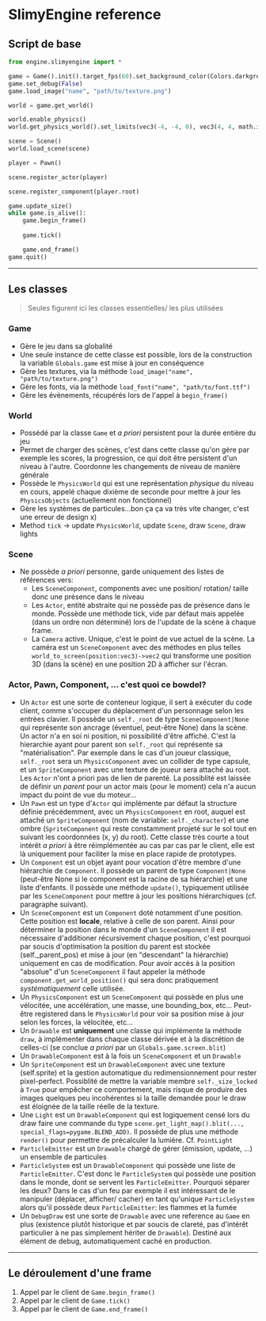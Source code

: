 # SlimyEngine reference

## Script de base


```python
from engine.slimyengine import *

game = Game().init().target_fps(60).set_background_color(Colors.darkgrey)
game.set_debug(False)
game.load_image("name", "path/to/texture.png")

world = game.get_world()

world.enable_physics()
world.get_physics_world().set_limits(vec3(-4, -4, 0), vec3(4, 4, math.inf))

scene = Scene()
world.load_scene(scene)

player = Pawn()

scene.register_actor(player)

scene.register_component(player.root)

game.update_size()
while game.is_alive():
    game.begin_frame()
    
    game.tick()

    game.end_frame()
game.quit()
```

---

## Les classes

> Seules figurent ici les classes essentielles/ les plus utilisées

### Game

- Gère le jeu dans sa globalité
- Une seule instance de cette classe est possible, lors de la construction la variable ```Globals.game``` est mise à jour en conséquence
- Gère les textures, via la méthode ```load_image("name", "path/to/texture.png")```
- Gère les fonts, via la méthode ```load_font("name", "path/to/font.ttf")```
- Gère les évènements, récupérés lors de l'appel à ```begin_frame()```

### World

- Possédé par la classe ```Game``` et *a priori* persistent pour la durée entière du jeu
- Permet de charger des scènes, c'est dans cette classe qu'on gère par exemple les scores, la progression, ce qui doit être persistent d'un niveau à l'autre. Coordonne les changements de niveau de manière générale
- Possède le ```PhysicsWorld``` qui est une représentation *physique* du niveau en cours, appelé chaque dixième de seconde pour mettre à jour les ```PhysicsObjects``` (actuellement non fonctionnel)
- Gère les systèmes de particules...bon ça ça va très vite changer, c'est une erreur de design x)
- Method ```tick``` -> update ```PhysicsWorld```, update ```Scene```, draw ```Scene```, draw lights

### Scene

- Ne possède *a priori* personne, garde uniquement des listes de références vers:
  - Les ```SceneComponent```, components avec une position/ rotation/ taille donc une présence dans le niveau
  - Les ```Actor```, entité abstraite qui ne possède pas de présence dans le monde. Possède une méthode tick, vide par défaut mais appelée (dans un ordre non déterminé) lors de l'update de la scène à chaque frame.
  - La ```Camera``` active. Unique, c'est le point de vue actuel de la scène. La caméra est un ```SceneComponent``` avec des méthodes en plus telles ```world_to_screen(position:vec3)->vec2``` qui transforme une position 3D (dans la scène) en une position 2D à afficher sur l'écran.

### Actor, Pawn, Component, ... c'est quoi ce bowdel?

- Un ```Actor``` est une sorte de conteneur logique, il sert à exécuter du code client, comme s'occuper du déplacement d'un personnage selon les entrées clavier. Il possède un ```self._root``` de type ```SceneComponent|None``` qui représente son ancrage (éventuel, peut-être None) dans la scène. Un actor n'a en soi ni position, ni possibilité d'être affiché. C'est la hierarchie ayant pour parent son ```self._root``` qui représente sa "matérialisation". Par exemple dans le cas d'un joueur classique, ```self._root``` sera un ```PhysicsComponent``` avec un collider de type capsule, et un ```SpriteComponent``` avec une texture de joueur sera attaché au root. Les ```Actor``` n'ont a priori pas de lien de parenté. La possiblité est laissée de définir un *parent* pour un actor mais (pour le moment) cela n'a aucun impact du point de vue du moteur...
- Un ```Pawn``` est un type d'```Actor``` qui implémente par défaut la structure définie précédemment, avec un ```PhysicsComponent``` en root, auquel est attaché un ```SpriteComponent``` (nom de variable: ```self._character```) et une ombre (```SpriteComponent``` qui reste constamment projeté sur le sol tout en suivant les coordonnées (x, y) du root). Cette classe très courte a tout intérêt *a priori* à être réimplémentée au cas par cas par le client, elle est là uniquement pour faciliter la mise en place rapide de prototypes.
- Un ```Component``` est un objet ayant pour vocation d'être membre d'une hiérarchie de ```Component```. Il possède un parent de type ```Component|None``` (peut-être None si le component est la racine de sa hiérarchie) et une liste d'enfants. Il possède une méthode ```update()```, typiquement utilisée par les ```SceneComponent``` pour mettre à jour les positions hiérarchiques (cf. paragraphe suivant).
- Un ```SceneComponent``` est un ```Component``` doté notamment d'une position. Cette position est **locale**, relative à celle de son parent. Ainsi pour déterminer la position dans le monde d'un ```SceneComponent``` il est nécessaire d'additioner récursivement chaque position, c'est pourquoi par soucis d'optimisation la position du parent est stockée (self._parent_pos) et mise à jour (en "descendant" la hiérarchie) uniquement en cas de modification. Pour avoir accès à la position "absolue" d'un ```SceneComponent``` il faut appeler la méthode ```component.get_world_position()``` qui sera donc pratiquement *systématiquement* celle utilisée.
- Un ```PhysicsComponent``` est un ```SceneComponent``` qui possède en plus une vélocitée, une accélération, une masse, une bounding_box, etc... Peut-être registered dans le ```PhysicsWorld``` pour voir sa position mise à jour selon les forces, la vélocitée, etc...
- Un ```Drawable``` est **uniquement** une classe qui implémente la méthode ```draw```, à implémenter dans chaque classe dérivée et à la discrétion de celles-ci (se conclue *a priori* par un ```Globals.game.screen.blit```)
- Un ```DrawableComponent``` est à la fois un ```SceneComponent``` et un ```Drawable```
- Un ```SpriteComponent``` est un ```DrawableComponent``` avec une texture (self.sprite) et la gestion automatique du redimensionnement pour rester pixel-perfect. Possiblité de mettre la variable membre ```self._size_locked``` à ```True``` pour empêcher ce comportement, mais risque de produire des images quelques peu incohérentes si la taille demandée pour le draw est éloignée de la taille réelle de la texture.
- Une ```Light``` est un ```DrawableComponent``` qui est logiquement censé lors du draw faire une commande du type         ```scene.get_light_map().blit(..., special_flags=pygame.BLEND_ADD)```. Il possède de plus une méthode ```render()``` pour permettre de précalculer la lumière. Cf. ```PointLight```
- ```ParticleEmitter``` est un ```Drawable``` chargé de gérer (émission, update, ...) un ensemble de particules
- ```ParticleSystem``` est un ```DrawableComponent``` qui possède une liste de ```ParticleEmitter```. C'est donc le ```ParticleSystem``` qui possède une position dans le monde, dont se servent les ```ParticleEmitter```. Pourquoi séparer les deux? Dans le cas d'un feu par exemple il est intéressant de le manipuler (déplacer, afficher/ cacher) en tant qu'unique ```ParticleSystem``` alors qu'il possède deux ```ParticleEmitter```: les flammes et la fumée
- Un ```DebugDraw``` est une sorte de ```Drawable``` avec une reference au ```Game``` en plus (existence plutôt historique et par soucis de clareté, pas d'intérêt particulier à ne pas simplement hériter de ```Drawable```). Destiné aux élément de debug, automatiquement caché en production.

---

## Le déroulement d'une frame

1) Appel par le client de ```Game.begin_frame()```
2) Appel par le client de ```Game.tick()```
3) Appel par le client de ```Game.end_frame()```
